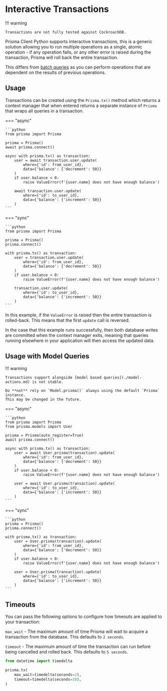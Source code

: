# Interactive Transactions

!!! warning

    Transactions are not fully tested against CockroachDB.

Prisma Client Python supports interactive transactions, this is a generic solution allowing you to run multiple operations as a single, atomic operation - if any operation fails, or any other error is raised during the transaction, Prisma will roll back the entire transaction.

This differs from [batch queries](./batching.md) as you can perform operations that are dependent on the results of previous operations.

## Usage

Transactions can be created using the `Prisma.tx()` method which returns a context manager that when entered returns a separate instance of
`Prisma` that wraps all queries in a transaction.

=== "async"

    ```python
    from prisma import Prisma

    prisma = Prisma()
    await prisma.connect()

    async with prisma.tx() as transaction:
        user = await transaction.user.update(
            where={'id': from_user_id},
            data={'balance': {'decrement': 50}}
        )
        if user.balance < 0:
            raise ValueError(f'{user.name} does not have enough balance')

        await transaction.user.update(
            where={'id': to_user_id},
            data={'balance': {'increment': 50}}
        )
    ```

=== "sync"

    ```python
    from prisma import Prisma

    prisma = Prisma()
    prisma.connect()

    with prisma.tx() as transaction:
        user = transaction.user.update(
            where={'id': from_user_id},
            data={'balance': {'decrement': 50}}
        )
        if user.balance < 0:
            raise ValueError(f'{user.name} does not have enough balance')

        transaction.user.update(
            where={'id': to_user_id},
            data={'balance': {'increment': 50}}
        )
    ```

In this example, if the `ValueError` is raised then the entire transaction is rolled-back. This means that the first `update` call is reversed.

In the case that this example runs successfully, then both database writes are committed when the context manager exits, meaning that queries running elsewhere in your application will then access the updated data.

## Usage with Model Queries

!!! warning

    Transactions support alongside [model based queries](./model-actions.md) is not stable.

    Do **not** rely on `Model.prisma()` always using the default `Prisma` instance.
    This may be changed in the future.


=== "async"

    ```python
    from prisma import Prisma
    from prisma.models import User

    prisma = Prisma(auto_register=True)
    await prisma.connect()

    async with prisma.tx() as transaction:
        user = await User.prisma(transaction).update(
            where={'id': from_user_id},
            data={'balance': {'decrement': 50}}
        )
        if user.balance < 0:
            raise ValueError(f'{user.name} does not have enough balance')

        user = await User.prisma(transaction).update(
            where={'id': to_user_id},
            data={'balance': {'increment': 50}}
        )
    ```

=== "sync"

    ```python
    prisma = Prisma()
    prisma.connect()

    with prisma.tx() as transaction:
        user = User.prisma(transaction).update(
            where={'id': from_user_id},
            data={'balance': {'decrement': 50}}
        )
        if user.balance < 0:
            raise ValueError(f'{user.name} does not have enough balance')

        user = User.prisma(transaction).update(
            where={'id': to_user_id},
            data={'balance': {'increment': 50}}
        )
    ```

## Timeouts

You can pass the following options to configure how timeouts are applied to your transaction:

`max_wait` - The maximum amount of time Prisma will wait to acquire a transaction from the database. This defaults to `2 seconds`.

`timeout` - The maximum amount of time the transaction can run before being cancelled and rolled back. This defaults to `5 seconds`.


```py
from datetime import timedelta

prisma.tx(
    max_wait=timedelta(seconds=2),
    timeout=timedelta(seconds=10),
)
```
